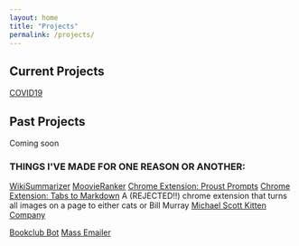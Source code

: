 ```yaml
---
layout: home
title: "Projects"
permalink: /projects/
---
```


## Current Projects

[COVID19](https://yesthisiskendra.github.io/COVID19)

## Past Projects

Coming soon

### THINGS I'VE MADE FOR ONE REASON OR ANOTHER:

[WikiSummarizer](http://wikisummarizer.herokuapp.com/)
[MoovieRanker](https://aaroncaraway.github.io/moovieranker/)
[Chrome Extension: Proust Prompts](https://chrome.google.com/webstore/detail/proust-prompts/egkfjfopadpmhjcmephkepgpplpbofpc?hl=en)
[Chrome Extension: Tabs to Markdown](https://chrome.google.com/webstore/detail/tabs-as-markdown/ajipphpanoaggohadhcfidefedclmhnn?hl=en)
A (REJECTED!!) chrome extension that turns all images on a page to either cats or Bill Murray 
[Michael Scott Kitten Company](http://michaelscottkittencompany.com/)

[Bookclub Bot](https://yesthisiskendra.github.io/projects/bookclubbot)
[Mass Emailer]((https://yesthisiskendra.github.io/projects/massemailer))
